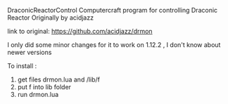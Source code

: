 DraconicReactorControl
Computercraft program for controlling Draconic Reactor
Originally by acidjazz 

link to original: https://github.com/acidjazz/drmon

I only did some minor changes for it to work on 1.12.2 , I don't know about newer versions

To install :
1. get files drmon.lua and /lib/f
2. put f into lib folder 
3. run drmon.lua

